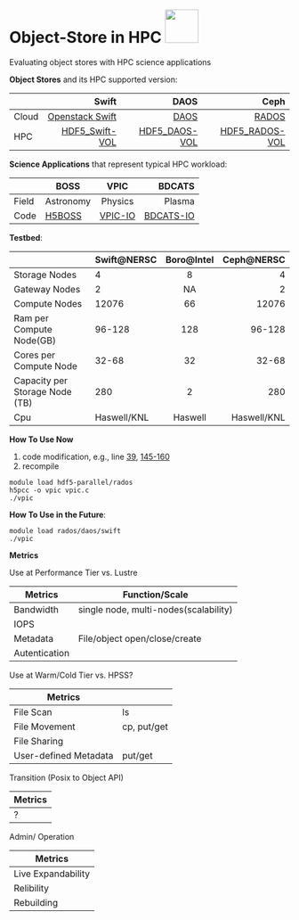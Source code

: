 # Object-Store in HPC <img src="https://user-images.githubusercontent.com/1396867/39416409-8a74adee-4c01-11e8-9453-07031099f6e6.png" width="60">

Evaluating object stores with HPC science applications


**Object Stores** and its HPC supported version:

|  | Swift     | DAOS        | Ceph  |
| :------------- | -------------: |-------------:| -----:|
|Cloud  | [Openstack Swift](https://github.com/openstack/swift)      | [DAOS](https://github.com/daos-stack/daos) |[RADOS](http://docs.ceph.com/docs/master/rados/) |
|HPC  | [HDF5_Swift-VOL](https://github.com/valiantljk/sci-swift)     | [HDF5_DAOS-VOL](https://bitbucket.hdfgroup.org/users/nfortne2/repos/hdf5_naf/browse?at=refs%2Fheads%2Fhdf5_daosm)|  [HDF5_RADOS-VOL](https://bitbucket.hdfgroup.org/users/nfortne2/repos/hdf5_naf/browse?at=refs%2Fheads%2Fhdf5_rados) |




**Science Applications** that represent typical HPC workload:

|| BOSS       | VPIC           | BDCATS   |
|------------- | ------------- |:-------------:| -----:|
|Field| Astronomy      | Physics |  Plasma |
|Code| [H5BOSS](https://github.com/valiantljk/h5boss)     | [VPIC-IO](https://sdm.lbl.gov/exahdf5/software.html)     |   [BDCATS-IO](https://sdm.lbl.gov/exahdf5/software.html) |


**Testbed**:

|| Swift@NERSC       | Boro@Intel           | Ceph@NERSC   |
|------------- | ------------- |:-------------:| -----:|
|Storage Nodes| 4     | 8|  4 |
|Gateway Nodes| 2    |  NA    | 2   |
|Compute Nodes|12076|66|12076|
|Ram per Compute Node(GB)| 96-128|128|96-128|
|Cores per Compute Node|32-68|32|32-68|
|Capacity per Storage Node (TB)|280|2|280|
|Cpu|Haswell/KNL|Haswell|Haswell/KNL|


**How To Use Now**

1. code modification, e.g., line [39](https://github.com/NERSC/object-store/blob/master/bench_obj_test/ceph/vpic_io/vpicio_uni_h5.c#L39), [145-160](https://github.com/NERSC/object-store/blob/master/bench_obj_test/ceph/vpic_io/vpicio_uni_h5.c#L145)
2. recompile
```
module load hdf5-parallel/rados
h5pcc -o vpic vpic.c
./vpic 
```
**How To Use in the Future**:

```
module load rados/daos/swift
./vpic 
```

**Metrics**

Use at Performance Tier vs. Lustre

|Metrics| Function/Scale|
|-------|-------|
|Bandwidth|single node, multi-nodes(scalability)|
|IOPS||
|Metadata|File/object open/close/create|
|Autentication||

Use at Warm/Cold Tier vs. HPSS?

|Metrics||
|-------|------|
|File Scan|ls|
|File Movement|cp, put/get|
|File Sharing||
|User-defined Metadata|put/get|

Transition (Posix to Object API)

|Metrics|
|-------|
|?|

Admin/ Operation 

|Metrics|
|------|
|Live Expandability|
|Relibility|
|Rebuilding|

